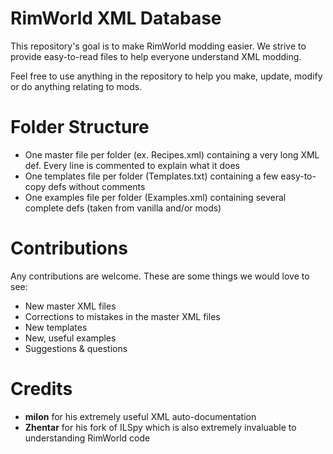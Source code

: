 # RimWorld XML Database
This repository's goal is to make RimWorld modding easier. We strive to provide easy-to-read files to help everyone understand XML modding.

Feel free to use anything in the repository to help you make, update, modify or do anything relating to mods.

# Folder Structure
* One master file per folder (ex. Recipes.xml) containing a very long XML def. Every line is commented to explain what it does
* One templates file per folder (Templates.txt) containing a few easy-to-copy defs without comments
* One examples file per folder (Examples.xml) containing several complete defs (taken from vanilla and/or mods)

# Contributions
Any contributions are welcome. These are some things we would love to see:
* New master XML files
* Corrections to mistakes in the master XML files
* New templates
* New, useful examples
* Suggestions & questions

# Credits
* **milon** for his extremely useful XML auto-documentation
* **Zhentar** for his fork of ILSpy which is also extremely invaluable to understanding RimWorld code